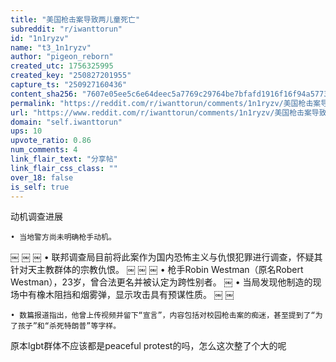 ```yaml
---
title: "美国枪击案导致两儿童死亡"
subreddit: "r/iwanttorun"
id: "1n1ryzv"
name: "t3_1n1ryzv"
author: "pigeon_reborn"
created_utc: 1756325995
created_key: "250827201955"
capture_ts: "250927160436"
content_sha256: "7607e05ee5c6e64deec5a7769c29764be7bfafd1916f16f94a57732e9aad5060"
permalink: "https://reddit.com/r/iwanttorun/comments/1n1ryzv/美国枪击案导致两儿童死亡/"
url: "https://www.reddit.com/r/iwanttorun/comments/1n1ryzv/美国枪击案导致两儿童死亡/"
domain: "self.iwanttorun"
ups: 10
upvote_ratio: 0.86
num_comments: 4
link_flair_text: "分享帖"
link_flair_css_class: ""
over_18: false
is_self: true
---
```


动机调查进展

    • 当地警方尚未明确枪手动机。 

￼ ￼ ￼ •
联邦调查局目前将此案作为国内恐怖主义与仇恨犯罪进行调查，怀疑其针对天主教群体的宗教仇恨。
￼ ￼ ￼ • 枪手Robin Westman（原名Robert
Westman），23岁，曾合法更名并被认定为跨性别者。 ￼ •
当局发现他制造的现场中有橡木阻挡和烟雾弹，显示攻击具有预谋性质。 ￼ ￼

    • 数篇报道指出，他曾上传视频并留下“宣言”，内容包括对校园枪击案的痴迷，甚至提到了“为了孩子”和“杀死特朗普”等字样。 ￼

原本lgbt群体不应该都是peaceful protest的吗，怎么这次整了个大的呢
